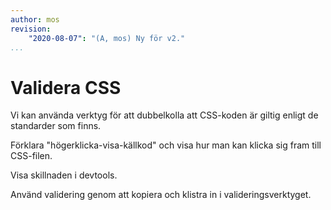 ```yaml
---
author: mos
revision:
    "2020-08-07": "(A, mos) Ny för v2."
...
```

Validera CSS
==================================

Vi kan använda verktyg för att dubbelkolla att CSS-koden är giltig enligt de standarder som finns.

<!--more-->

Förklara "högerklicka-visa-källkod" och visa hur man kan klicka sig fram till CSS-filen.

Visa skillnaden i devtools.

Använd validering genom att kopiera och klistra in i valideringsverktyget.
